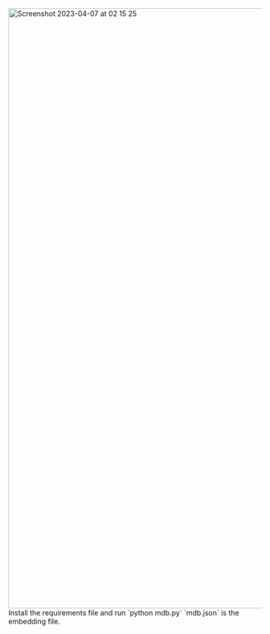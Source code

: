 <img width="1192" alt="Screenshot 2023-04-07 at 02 15 25" src="https://user-images.githubusercontent.com/20070770/230525206-3eff1ab1-9098-41d6-bc21-61633ba42877.png">
Install the requirements file and run `python mdb.py`
`mdb.json` is the embedding file.
